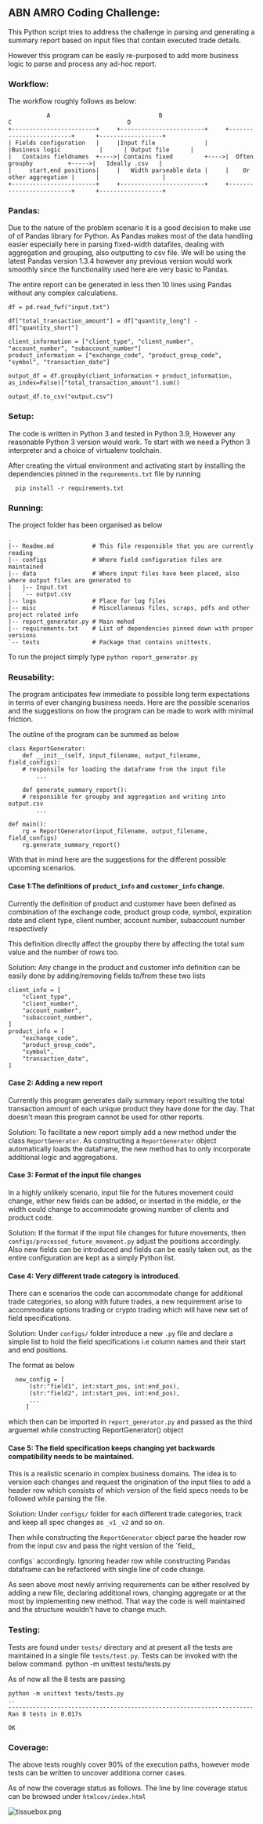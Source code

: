 ## ABN AMRO Coding Challenge:
This Python script tries to address the challenge in parsing and generating a summary report based on input files that contain executed trade details. 

However this program can be easily re-purposed to add more business logic to parse and process any ad-hoc report. 

### Workflow:

The workflow roughly follows as below:

               A                               B                          C                                 D
    +------------------------+     +------------------------+     +-------------------------+      +------------------+
    | Fields configuration   |     |Input file              |     |Business logic           |      | Output file      |
    |   Contains fieldnames  +---->| Contains fixed         +---->|  Often groupby          +----->|   Ideally .csv   |
    |     start,end positions|     |   Width parseable data |     |    Or other aggregation |      |                  |
    +------------------------+     +------------------------+     +-------------------------+      +------------------+
    
    
    
### Pandas:
Due to the nature of the problem scenario it is a good decision to make use of of Pandas library for Python. As Pandas makes most of the data handling easier especially here in parsing fixed-width datafiles, dealing with aggregation and grouping, also outputting to csv file. We will be using the latest Pandas version 1.3.4 however any previous version would work smoothly since the functionality used here are very basic to Pandas. 

The entire report can be generated in less then 10 lines using Pandas without any complex calculations. 

	df = pd.read_fwf("input.txt")

	df["total_transaction_amount"] = df["quantity_long"] - df["quantity_short"]

	client_information = ["client_type", "client_number", "account_number", "subaccount_number"]
	product_information = ["exchange_code", "product_group_code", "symbol", "transaction_date"]

	output_df = df.groupby(client_information + product_information, as_index=False)["total_transaction_amount"].sum()

	output_df.to_csv("output.csv")

### Setup:
The code is written in Python 3 and tested in Python 3.9, However any reasonable Python 3 version would work. To start with we need a Python 3 interpreter and a choice of virtualenv toolchain. 

After creating the virtual environment and activating start by installing the dependencies pinned in the `requrements.txt` file by running

`  pip install -r requirements.txt`

### Running:
The project folder has been organised as below

    .
    |-- Readme.md           # This file responsible that you are currently reading 
    |-- configs             # Where field configuration files are maintained
    |-- data                # Where input files have been placed, also where output files are generated to
    |   |-- Input.txt
    |   `-- output.csv
    |-- logs                # Place for log files
    |-- misc                # Miscellaneous files, scraps, pdfs and other project related info
    |-- report_generator.py # Main mehod
    |-- requirements.txt    # List of dependencies pinned down with proper versions
    `-- tests               # Package that contains unittests. 
    
To run the project simply type `python report_generator.py`

### Reusability:
The program anticipates few immediate to possible long term expectations in terms of ever changing business needs. Here are the possible scenarios and the suggestions on how the program can be made to work with minimal friction. 

The outline of the program can be summed as below

    class ReportGenerator:
        def __init__(self, input_filename, output_filename, field_configs):
	    # responsile for loading the dataframe from the input file
            ...
            
        def generate_summary_report():
	    # responsible for groupby and aggregation and writing into output.csv
            ...
    
    def main():
        rg = ReportGenerator(input_filename, output_filename, field_configs)
        rg.generate_summary_report()
        
With that in mind here are the suggestions for the different possible upcoming scenarios. 

#### Case 1:The definitions of `product_info` and `customer_info` change. 
Currently the definition of product and customer have been defined as combination of the exchange code, product group code, symbol, expiration date and client type, client number, account number, subaccount number respectively 

This definition directly affect the groupby there by affecting the total sum value and the number of rows too. 

Solution:
Any change in the product and customer info definition can be easily done by adding/removing fields to/from these two lists

    client_info = [
        "client_type",
        "client_number",
        "account_number",
        "subaccount_number",
    ]
    product_info = [
        "exchange_code",
        "product_group_code",
        "symbol",
        "transaction_date",
    ]

#### Case 2: Adding a new report

Currently this program generates daily summary report resulting the total transaction amount of each unique product they have done for the day. That doesn't mean this program cannot be used for other reports. 
    
   Solution: To facilitate a new report simply add a new method under the class `ReportGenerator`. As constructing a `ReportGenerator` object automatically loads the dataframe, the new method has to only incorporate additional logic and aggregations. 
    
#### Case 3: Format of the input file changes
  In a highly unlikely scenario, input file for the futures movement could change, either new fields can be added, or inserted in the middle, or the width could change to accommodate growing number of clients and product code. 
  
  Solution:
  If the format if the input file changes for future movements, then `configs/processed_future_movement.py` adjust the positions accordingly. Also new fields can be introduced and fields can be easily taken out, as the entire configuration are kept as a simply Python list. 
  
#### Case 4: Very different trade category is introduced. 
There can e scenarios the code can accommodate change for additional trade categories, so along with future trades, a new requirement arise to accommodate options trading or crypto trading which will have new set of field specifications. 
    
 Solution:
    Under `configs/` folder introduce a new `.py` file and declare a simple list to hold the field specifications i.e column names and their start and end positions. 
    
  The format as below
  
      new_config = [
          (str:"field1", int:start_pos, int:end_pos),
          (str:"field2", int:start_pos, int:end_pos),
          ...
         ]
   
  which then can be imported in `report_generator.py` and passed as the third arguemet while constructing ReportGenerator() object


#### Case 5: The field specification keeps changing yet backwards compatibility needs to be maintained.

This is a realistic scenario in complex business domains. The idea is to version each changes and request the origination of the input files to add a header row which consists of which version of the field specs needs to be followed while parsing the file. 

Solution:
Under `configs/` folder for each different trade categories, track and keep all spec changes as `_v1` `_v2` and so on. 

Then while constructing the `ReportGenerator` object parse the header row from the input csv and pass the right version of the `field_

configs` accordingly. Ignoring header row while constructing Pandas dataframe can be refactored with single line of code change. 

As seen above most newly arriving requirements can be either resolved by adding a new file, declaring additional rows, changing aggregate or at the most by implementing new method. That way the code is well maintained and the structure wouldn't have to change much. 

### Testing:
Tests are found under `tests/` directory and at present all the tests are maintained in a single file `tests/test.py`. Tests can be invoked with the below command. 
    python -m unittest tests/tests.py

As of now all the 8 tests are passing 

    python -m unittest tests/tests.py
    ..
    ----------------------------------------------------------------------
    Ran 8 tests in 0.017s
    
    OK
    
### Coverage:
The above tests roughly cover 90% of the execution paths, however mode tests can be written to uncover additiona corner cases. 

As of now the coverage status as follows. The line by line coverage status can be browsed under `htmlcov/index.html`

 ![tissuebox.png](misc/Screen%20Shot%202021-10-26%20at%201.47.28%20pm.png)
